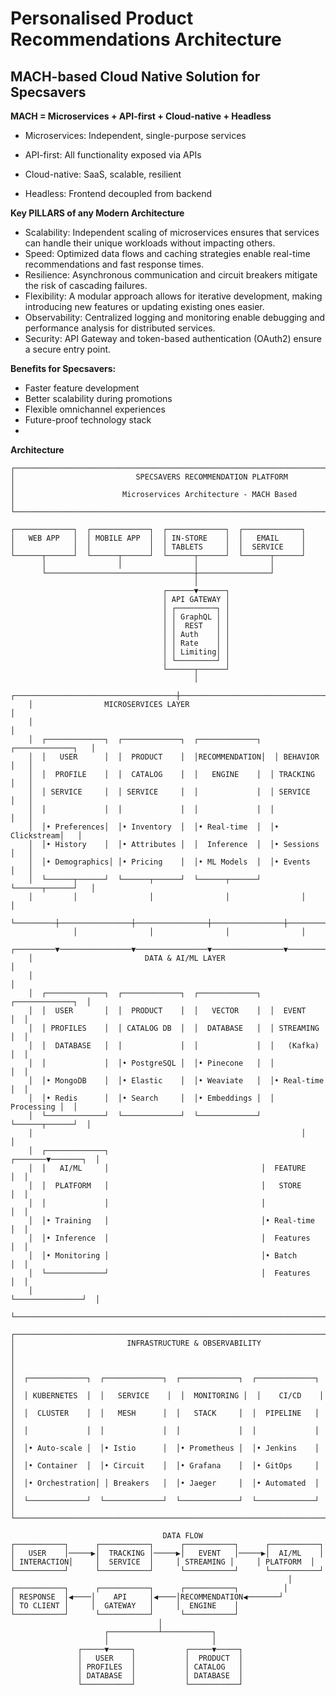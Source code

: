 # Personalised Product Recommendations Architecture

## MACH-based Cloud Native Solution for Specsavers

**MACH = Microservices + API-first + Cloud-native + Headless**
  - Microservices: Independent, single-purpose services

  - API-first: All functionality exposed via APIs
  - Cloud-native: SaaS, scalable, resilient
  - Headless: Frontend decoupled from backend



**Key PILLARS of any Modern Architecture**

- Scalability: Independent scaling of microservices ensures that services can handle their unique workloads without impacting others.
- Speed: Optimized data flows and caching strategies enable real-time recommendations and fast response times.
- Resilience: Asynchronous communication and circuit breakers mitigate the risk of cascading failures.
- Flexibility: A modular approach allows for iterative development, making introducing new features or updating existing ones easier.
- Observability: Centralized logging and monitoring enable debugging and performance analysis for distributed services.
- Security: API Gateway and token-based authentication (OAuth2) ensure a secure entry point.

**Benefits for Specsavers:**

 - Faster feature development
 - Better scalability during promotions
 - Flexible omnichannel experiences
 - Future-proof technology stack
 - 
**Architecture**

```
┌─────────────────────────────────────────────────────────────────────────────┐
│                           SPECSAVERS RECOMMENDATION PLATFORM                │
│                        Microservices Architecture - MACH Based              │
└─────────────────────────────────────────────────────────────────────────────┘

┌─────────────┐  ┌─────────────┐  ┌─────────────┐  ┌─────────────┐
│   WEB APP   │  │ MOBILE APP  │  │ IN-STORE    │  │   EMAIL     │
│             │  │             │  │ TABLETS     │  │  SERVICE    │
└──────┬──────┘  └──────┬──────┘  └──────┬──────┘  └──────┬──────┘
       │                │                │                │
       └─────────────────────────────────┼────────────────┘
                                         │
                                  ┌──────▼──────┐
                                  │ API GATEWAY │
                                  │ ┌─────────┐ │
                                  │ │ GraphQL │ │
                                  │ │  REST   │ │
                                  │ │ Auth    │ │
                                  │ │ Rate    │ │
                                  │ │ Limiting│ │
                                  │ └─────────┘ │
                                  └──────┬──────┘
                                         │
    ┌────────────────────────────────────┼───────────────────────────────────┐
    │                MICROSERVICES LAYER                                     │
    │                                                                        │
    │  ┌─────────────┐  ┌─────────────┐  ┌─────────────┐  ┌─────────────┐   │
    │  │   USER      │  │  PRODUCT    │  │RECOMMENDATION│  │ BEHAVIOR    │   │
    │  │  PROFILE    │  │  CATALOG    │  │   ENGINE    │  │ TRACKING    │   │
    │  │ SERVICE     │  │ SERVICE     │  │             │  │ SERVICE     │   │
    │  │             │  │             │  │             │  │             │   │
    │  │• Preferences│  │• Inventory  │  │• Real-time  │  │• Clickstream│   │
    │  │• History    │  │• Attributes │  │  Inference  │  │• Sessions   │   │
    │  │• Demographics│ │• Pricing    │  │• ML Models  │  │• Events     │   │
    │  └──────┬──────┘  └──────┬──────┘  └──────┬──────┘  └──────┬──────┘   │
    │         │                │                │                │          │
    └─────────┼────────────────┼────────────────┼────────────────┼──────────┘
              │                │                │                │
    ┌─────────▼────────────────▼────────────────▼────────────────▼──────────┐
    │                         DATA & AI/ML LAYER                            │
    │                                                                       │
    │  ┌─────────────┐  ┌─────────────┐  ┌─────────────┐  ┌─────────────┐  │
    │  │  USER       │  │  PRODUCT    │  │   VECTOR    │  │  EVENT      │  │
    │  │ PROFILES    │  │ CATALOG DB  │  │  DATABASE   │  │ STREAMING   │  │
    │  │  DATABASE   │  │             │  │             │  │   (Kafka)   │  │
    │  │             │  │• PostgreSQL │  │• Pinecone   │  │             │  │
    │  │• MongoDB    │  │• Elastic    │  │• Weaviate   │  │• Real-time  │  │
    │  │• Redis      │  │• Search     │  │• Embeddings │  │  Processing │  │
    │  └─────────────┘  └─────────────┘  └─────────────┘  └──────┬──────┘  │
    │                                                            │         │
    │  ┌─────────────┐                                  ┌───────▼───────┐  │
    │  │   AI/ML     │                                  │  FEATURE      │  │
    │  │  PLATFORM   │                                  │   STORE       │  │
    │  │             │                                  │               │  │
    │  │• Training   │                                  │• Real-time    │  │
    │  │• Inference  │                                  │  Features     │  │
    │  │• Monitoring │                                  │• Batch        │  │
    │  └─────────────┘                                  │  Features     │  │
    │                                                   └───────────────┘  │
    └──────────────────────────────────────────────────────────────────────┘

┌─────────────────────────────────────────────────────────────────────────────┐
│                         INFRASTRUCTURE & OBSERVABILITY                      │
│                                                                             │
│  ┌─────────────┐  ┌─────────────┐  ┌─────────────┐  ┌─────────────┐        │
│  │ KUBERNETES  │  │   SERVICE    │  │  MONITORING │  │    CI/CD    │        │
│  │  CLUSTER    │  │   MESH      │  │   STACK     │  │  PIPELINE   │        │
│  │             │  │             │  │             │  │             │        │
│  │• Auto-scale │  │• Istio      │  │• Prometheus │  │• Jenkins    │        │
│  │• Container  │  │• Circuit    │  │• Grafana    │  │• GitOps     │        │
│  │• Orchestration│ │ Breakers   │  │• Jaeger     │  │• Automated  │        │
│  └─────────────┘  └─────────────┘  └─────────────┘  └─────────────┘        │
└─────────────────────────────────────────────────────────────────────────────┘

                                  DATA FLOW
┌───────────┐      ┌───────────┐      ┌───────────┐      ┌───────────┐
│   USER    │─────▶│  TRACKING │─────▶│   EVENT   │─────▶│  AI/ML    │
│ INTERACTION│     │  SERVICE  │     │ STREAMING │     │ PLATFORM  │
└───────────┘      └───────────┘      └───────────┘      └───────────┘
                                                              │
┌───────────┐      ┌───────────┐      ┌───────────┐          │
│ RESPONSE  │◀────│    API     │◀────│RECOMMENDATION◀───────┘
│ TO CLIENT │     │  GATEWAY   │     │  ENGINE    │
└───────────┘      └───────────┘      └───────────┘
                                 │
                     ┌───────────┴───────────┐
                     │                       │
               ┌─────▼─────┐           ┌─────▼─────┐
               │   USER    │           │  PRODUCT  │
               │ PROFILES  │           │ CATALOG   │
               │ DATABASE  │           │ DATABASE  │
               └───────────┘           └───────────┘
```

